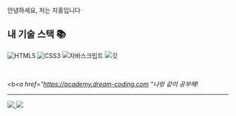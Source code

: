 
안녕하세요, 저는 지홍입니다
<p>
<h2> 내 기술 스택 📚 </h2>

![HTML5](https://img.shields.io/badge/-HTML5-F05032?style=for-the-badge&logo=html5&logoColor=ffffff)
![CSS3](https://img.shields.io/badge/-CSS3-007ACC?style=for-the-badge&logo=css3)
![자바스크립트](https://img.shields.io/badge/-JavaScript-%23F7DF1C?style=for-the-badge&logo=javascript&logoColor=000000&labelColor=%23F7DF1C&color=%23FFCE5A)
![깃](https://img.shields.io/badge/-Git-F05032?style=for-the-badge&logo=git&logoColor=ffffff)


<br/>


<b<em><a href="https://academy.dream-coding.com "나랑 같이 공부해!</a></em></b>

---

<p align="중심">
 <a href="https://github.com/dream-ellie "제목="GitHub 드림 엘리">
 <img src="https://img.shields.io/github/followers/dream-ellie?label=follow&style=social " "alt-text="GitHub Dream Elie" 높이="30"/>
 </a>
 <a href="https://www.youtube.com/c/%EB%93%9C%EB%A6%BC%EC%BD%94%EB%94%A9by%EC%97%98%EB%A6%AC "제목="엘리의 드림코딩">
 <img src="https://img.shields.io/youtube/channel/subscribers/UC_4u-bXaba7yrRz_6x6kb_w?style=social " alt-text="유튜브 채널 구독자 키="30"/>
 </a>
</p>
